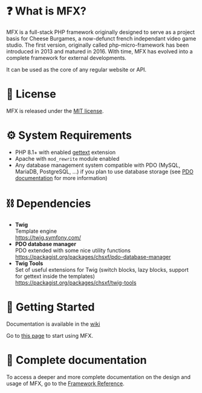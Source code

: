 # ❓ What is MFX?

MFX is a full-stack PHP framework originally designed to serve as a project basis for Cheese Burgames, a now-defunct french independant video game studio. The first version, originally called php-micro-framework has been introduced in 2013 and matured in 2016. With time, MFX has evolved into a complete framework for external developments.

It can be used as the core of any regular website or API.

# 📄 License

MFX is released under the [MIT license](LICENSE).

# ⚙️ System Requirements

* PHP 8.1+ with enabled [gettext](https://www.php.net/manual/fr/book.gettext.php) extension
* Apache with `mod_rewrite` module enabled
* Any database management system compatible with PDO (MySQL, MariaDB, PostgreSQL, ...) if you plan to use database storage (see [PDO documentation](https://www.php.net/manual/en/book.pdo.php) for more information)

# ⛓ Dependencies

* **Twig**\
  Template engine\
  https://twig.symfony.com/
* **PDO database manager**\
  PDO extended with some nice utility functions\
  https://packagist.org/packages/chsxf/pdo-database-manager
* **Twig Tools**\
  Set of useful extensions for Twig (switch blocks, lazy blocks, support for gettext inside the templates)\
  https://packagist.org/packages/chsxf/twig-tools

# 🚀 Getting Started

Documentation is available in the [wiki](https://github.com/chsxf/mfx/wiki)

Go to [this page](https://github.com/chsxf/mfx/wiki/Getting-Started) to start using MFX.

# 📝 Complete documentation

To access a deeper and more complete documentation on the design and usage of MFX, go to the [Framework Reference](https://github.com/chsxf/mfx/wiki/Framework-Reference).

